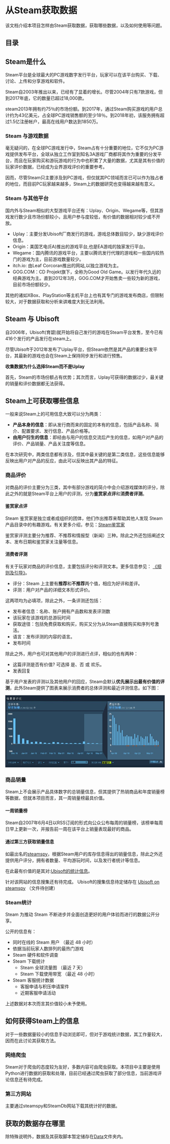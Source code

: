 # 从Steam获取数据

该文档介绍本项目怎样由Steam获取数据，获取哪些数据，以及如何使用等问题。

## 目录


## Steam是什么

Steam平台是全球最大的PC游戏数字发行平台，玩家可以在该平台购买、下载、讨论、上传和分享游戏和软件。

Steam自2003年推出以来，已经有了显着的增长。尽管2004年只有7款游戏，但到2017年底，它的数量已超过18,000款。

steam2013年拥有约75％的市场份额。到2017年，通过Steam购买游戏的用户总计约为43亿美元，占全球PC游戏销售额的至少18％。到2018年初，该服务拥有超过1.5亿注册帐户，最高在线用户数达到1850万。

### Steam 与游戏数据

毫无疑问的，在全球PC游戏发行中，Steam占有十分重要的地位，它不仅为PC游戏提供发布平台，全球从独立工作室到知名3A游戏厂商都将其作为重要的分发平台，而且在玩家购买和游玩游戏的行为中也积累了大量的数据，尤其是其有价值的玩家评价数据，已经成为业界游戏评价的重要参考。

因而，尽管Steam只主要涉及到PC游戏，但仅就其PC领域而言已可以作为独占者的地位，而目前PC玩家越来越多，Steam上的数据研究也变得越来越有意义。

### Steam 与其他平台

国内外与Steam相似的大型游戏平台还有：Uplay、Origin、Wegame等，但其游戏发行数少且市场份额较小，且用户参与度较低，有价值的数据相对较少或不开放。
- Uplay：主要分发Ubisoft厂商发行的游戏，游戏总体数目较少，缺少游戏评价信息。
- Origin：美国艺电(EA)推出的游戏平台,也是EA游戏的独家发行平台。
- Wegame：国内腾讯的游戏平台，主要以腾讯发行代理的游戏和一些国内较热门的游戏为主，目前游戏数量较少。
- itch.io: 由Leaf Corcoran推出的网站,以独立游戏为主。
- GOG.COM：CD Projekt旗下，全称为Good Old Game。以发行年代久远的经典游戏为主。直到2012年3月，GOG.COM才开始售卖一些较为新的游戏，目前市场份额较少。

其他的诸如XBox、PlayStation等主机平台上也有其专门的游戏发布商店，但限制较大，对于数据获取和分析来讲难度大到无法利用。

## Steam 与 Ubisoft

自2006年，Ubisoft(育碧)就开始将自己发行的游戏在Steam平台发售，至今已有416个发行的产品发行在steam上。

尽管Ubisoft于2012年发布了Uplay平台，但Steam依然是其产品的重要分发平台，其最新的游戏也会在Steam上保持同步发行和进行预售。

**收集数据为什么选择Steam而不是Uplay**

首先，Steam的市场份额占有优势；其次而言，Uplay可获得的数据过少，最关键的销量和评价数据都无法获得。

## Steam上可获取哪些信息

一般来说Steam上的可用信息大致可以分为两类：
- **产品本身的信息**：即从发行商而来的固定的本有的信息，包括产品名称、简介、配置要求、发行信息、产品价格等。
- **由用户衍生的信息**：即经由与用户的信息交流后产生的信息，如用户对产品的评价、产品销量、产品关注度等信息。

在本次研究中，两类信息都有涉及，但其中最关键的是第二类信息，这些信息能够反映出用户对产品的反应，由此可以反映出其产品的特征。

### 商品评价

对商品的评价主要分为三类，其中有部分游戏的简介中会介绍游戏媒体的评分，除此之外的就是Steam平台上用户的评测，分为**鉴赏家点评**和**消费者评测**。

#### 鉴赏家点评

Steam 鉴赏家是独立或者成组织的团体，他们作出推荐来帮助其他人发现 Steam 产品目录中的有趣游戏。有关更多介绍，参见：[Steam鉴赏家](https://store.steampowered.com/about/curators/)

鉴赏家评测主要分为推荐、不推荐和情报型（新闻）三种。除此之外还包括阐述文本、发布日期和鉴赏家关注量等信息。

#### 消费者评测

有关于玩家对商品的评价信息，主要包括评分和评测文本。更多信息参见： [《规则及引导》](https://support.steampowered.com/kb_article.php?ref=4045-USHJ-3810)。

- 评分：Steam 上主要有**推荐**和**不推荐**两个值，相应为好评和差评。
- 评测：用户对产品的详细文本形式评价。

这两项均为必填项，除此之外，一条评测还包括：
- 发布者信息：名称、账户拥有产品数和发表评测数
- 该玩家在该游戏的总游玩时间
- 获取途径：包括免费获取和购买，购买又分为从Steam直接购买和序列号激活。
- 语言：发布评测的内容的语言。
- 发布时间

除此之外，用户也可对其他用户的评测进行点评，相似的也有两种：
- 这篇评测是否有价值? 可选择 是、否 或 欢乐。
- 发表回复

基于用户发表的评测以及其他用户的回应，Steam会默认**优先展示出最有价值的评测**，此外Steam提供了图表来展示消费者的总体评测和最近评测信息。如下图：

![image](/src/SteamCustomeReview.JPG)

### 商品销量

Steam上不会展示产品具体数字的总销量信息，但其提供了热销商品和年度销量榜等数据，但就本项目而言，其一周销量榜最具价值。

#### 一周销量榜

Steam自2007年6月4日以RSS订阅的形式向公众公布每周的销量榜，该榜单每周日早上更新一次，并报告前一周在该平台上销量表现最好的商品。

#### 通过第三方获取销量信息

如最出名的[steamspy](http://steamspy.com/)，根据Steam用户的库存信息得出的销量信息，除此之外还提供用户评分，拥有者数量、平均游玩时间，以及发行者统计等信息。

在此最有价值的是其对:[Ubisoft的统计信息](http://steamspy.com/dev/Ubisoft)。

针对该网站的信息搜集还有待完成。
Ubisoft的搜集信息待定储存在 [Ubisoft on steamspy](./Ubisoftonsteamspy) （文件待创建）

### Steam统计

Steam 为推动 Steam 不断进步并全面创造更好的用户体验而进行的数据公开分享。

公开的信息有：
- 同时在线的 Steam 用户 （最近 48 小时）
- 依据当前玩家人数排列的最热门游戏
- Steam 硬件和软件调查
- Steam 下载统计 
    - Steam 全球流量图 （最近 7 天）
    - Steam 下载使用带宽 （最近 48 小时）
- Steam 客服统计数据
    - 客服申请与积压申请案件
    - 近期客服申请活动

上述数据对本次而言其价值较小未予使用。

## 如何获得Steam上的信息

对于一些数据量较小的信息手动浏览即可，但对于游戏统计数据，其工作量较大，因而在此讨论其获取方法。

### 网络爬虫
Steam对于爬虫的态度较为友好，多数内容可由爬虫获取。本项目中主要是使用Python进行数据的获取和处理，目前已经通过爬虫获取了部分信息，当前游戏评论信息还有待完成。

### 第三方网站
主要通过steamspy和SteamDb网站下载其统计好的数据。

## 获取的数据存在哪里
除特殊说明外，数据及其获取脚本暂定储存在[Data](./data)文件夹内。
